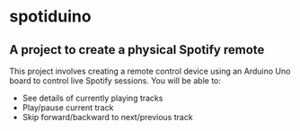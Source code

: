 # spotiduino
## A project to create a physical Spotify remote

This project involves creating a remote control device using an Arduino Uno board to control live Spotify sessions. You will be able to:

* See details of currently playing tracks
* Play/pause current track
* Skip forward/backward to next/previous track
